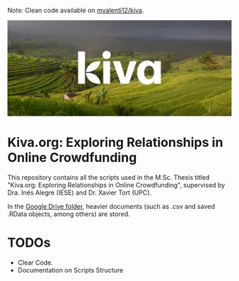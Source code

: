 Note: Clean code available on [mvalenti12/kiva](https://github.com/mvalenti12/kiva).

![](https://github.com/mvalenti12/TFM/blob/master/preview_logo_1.jpg)

# Kiva.org: Exploring Relationships in Online Crowdfunding
This repository contains all the scripts used in the M.Sc. Thesis titled "Kiva.org: Exploring Relationships in Online Crowdfunding", supervised by Dra. Inés Alegre (IESE) and Dr. Xavier Tort (UPC).

In the [Google Drive folder](https://drive.google.com/open?id=1jcmJlOdSIaK-9_xG45W9aObc2SkpKUcx), heavier documents (such as .csv and saved .RData objects, among others) are stored.

# TODOs
- Clear Code.
- Documentation on Scripts Structure

